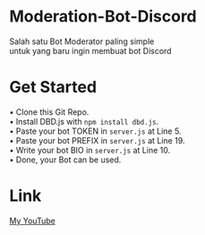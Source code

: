 # Moderation-Bot-Discord

Salah satu Bot Moderator paling simple 
<br>
untuk yang baru ingin membuat bot Discord 

# Get Started

• Clone this Git Repo.
<br>
• Install DBD.js with `npm install dbd.js`.
<br>
• Paste your bot TOKEN in `server.js` at Line 5.
<br>
• Paste your bot PREFIX in `server.js` at Line 19.
<br>
• Write your bot BIO in `server.js` at Line 10.
<br>
• Done, your Bot can be used.

# Link 

<a href="https://youtube.com/channel/UCgGkgbSdBJUvA4ilZAHrQbA">My YouTube</a> 

